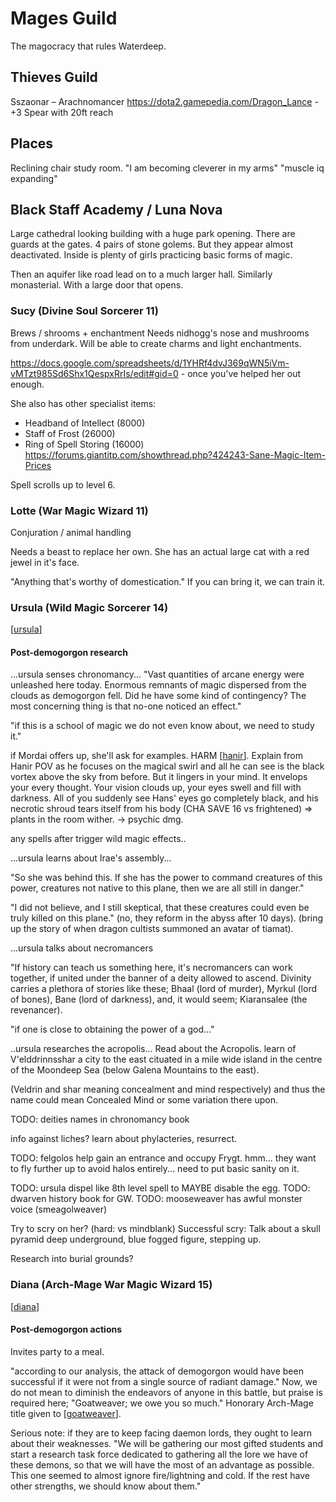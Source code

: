 # Mages Guild
The magocracy that rules Waterdeep.

## Thieves Guild
Sszaonar – Arachnomancer
https://dota2.gamepedia.com/Dragon_Lance - +3 Spear with 20ft reach

## Places
Reclining chair study room.
"I am becoming cleverer in my arms" "muscle iq expanding"

## Black Staff Academy / Luna Nova
Large cathedral looking building with a huge park opening. There are guards at the gates. 4 pairs of stone golems. But they appear almost deactivated. Inside is plenty of girls practicing basic forms of magic.

Then an aquifer like road lead on to a much larger hall. Similarly monasterial. With a large door that opens.

### Sucy (Divine Soul Sorcerer 11)
Brews / shrooms + enchantment
Needs nidhogg's nose and mushrooms from underdark. Will be able to create charms and light enchantments.

https://docs.google.com/spreadsheets/d/1YHRf4dvJ369qWN5iVm-vMTzt985Sd6Shx1QespxRrIs/edit#gid=0 - once you've helped her out enough.

She also has other specialist items:
- Headband of Intellect (8000)
- Staff of Frost (26000)
- Ring of Spell Storing (16000)
https://forums.giantitp.com/showthread.php?424243-Sane-Magic-Item-Prices

Spell scrolls up to level 6.

### Lotte (War Magic Wizard 11)
Conjuration / animal handling

Needs a beast to replace her own. She has an actual large cat with a red jewel in it's face.

"Anything that's worthy of domestication." If you can bring it, we can train it.

### Ursula (Wild Magic Sorcerer 14)
[[ursula]]

#### Post-demogorgon research
...ursula senses chronomancy...
"Vast quantities of arcane energy were unleashed here today. Enormous remnants of magic dispersed from the clouds as demogorgon fell. Did he have some kind of contingency? The most concerning thing is that no-one noticed an effect."

"if this is a school of magic we do not even know about, we need to study it."

if Mordai offers up, she'll ask for examples. HARM [[hanir]].
Explain from Hanir POV as he focuses on the magical swirl and all he can see is the black vortex above the sky from before. But it lingers in your mind. It envelops your every thought. Your vision clouds up, your eyes swell and fill with darkness. All of you suddenly see Hans' eyes go completely black, and his necrotic shroud tears itself from his body (CHA SAVE 16 vs frightened) => plants in the room wither. -> psychic dmg.

any spells after trigger wild magic effects..

...ursula learns about Irae's assembly...

"So she was behind this. If she has the power to command creatures of this power, creatures not native to this plane, then we are all still in danger."

"I did not believe, and I still skeptical, that these creatures could even be truly killed on this plane." (no, they reform in the abyss after 10 days).
(bring up the story of when dragon cultists summoned an avatar of tiamat).

...ursula talks about necromancers

"If history can teach us something here, it's necromancers can work together, if united under the banner of a deity allowed to ascend. Divinity carries a plethora of stories like these; Bhaal (lord of murder), Myrkul (lord of bones), Bane (lord of darkness), and, it would seem; Kiaransalee (the revenancer).

"if one is close to obtaining the power of a god..."

..ursula researches the acropolis...
Read about the Acropolis.
learn of V'elddrinnsshar a city to the east cituated in a mile wide island in the centre of the Moondeep Sea (below Galena Mountains to the east).

(Veldrin and shar meaning concealment and mind respectively) and thus the name could mean Concealed Mind or some variation there upon.

TODO: deities names in chronomancy book

info against liches? learn about phylacteries, resurrect.


TODO: felgolos help gain an entrance and occupy Frygt. hmm... they want to fly further up to avoid halos entirely... need to put basic sanity on it.

TODO: ursula dispel like 8th level spell to MAYBE disable the egg.
TODO: dwarven history book for GW.
TODO: mooseweaver has awful monster voice (smeagolweaver)

Try to scry on her? (hard: vs mindblank)
Successful scry: Talk about a skull pyramid deep underground, blue fogged figure, stepping up.

Research into burial grounds?


### Diana (Arch-Mage War Magic Wizard 15)
[[diana]]

#### Post-demogorgon actions
Invites party to a meal.

"according to our analysis, the attack of demogorgon would have been successful if it were not from a single source of radiant damage."
Now, we do not mean to diminish the endeavors of anyone in this battle, but praise is required here; "Goatweaver; we owe you so much."
Honorary Arch-Mage title given to [[goatweaver]].

Serious note: if they are to keep facing daemon lords, they ought to learn about their weaknesses. "We will be gathering our most gifted students and start a research task force dedicated to gathering all the lore we have of these demons, so that we will have the most of an advantage as possible. This one seemed to almost ignore fire/lightning and cold. If the rest have other strengths, we should know about them."



[//begin]: # "Autogenerated link references for markdown compatibility"
[ursula]: ../npcs/ursula "Ursula"
[hanir]: ../pcs/hanir "Hans Irel"
[diana]: ../npcs/diana "Diana"
[goatweaver]: ../pcs/goatweaver "Goatweaver"
[//end]: # "Autogenerated link references"
